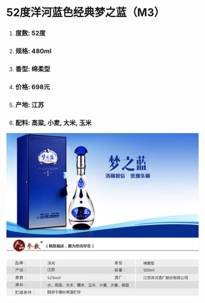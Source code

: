 # 52度洋河蓝色经典梦之蓝（M3）

1. ### 度数: 52度
2. ### 规格: 480ml
3. ### 香型: 绵柔型
4. ### 价格: 698元
5. ### 产地: 江苏
6. ### 配料: 高粱, 小麦, 大米, 玉米

![](/assets/52度洋河蓝色经典梦之蓝（M3）.png)

